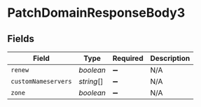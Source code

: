 # PatchDomainResponseBody3


## Fields

| Field               | Type                | Required            | Description         |
| ------------------- | ------------------- | ------------------- | ------------------- |
| `renew`             | *boolean*           | :heavy_minus_sign:  | N/A                 |
| `customNameservers` | *string*[]          | :heavy_minus_sign:  | N/A                 |
| `zone`              | *boolean*           | :heavy_minus_sign:  | N/A                 |